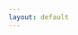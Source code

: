 ```yaml
---
layout: default
---
```


<script type="text/javascript">
  window.location = "https://docs.google.com/forms/d/1UGYhRlgtFlqP-GFmWtbU_bcPqOo-lVWw8H1pf__l95E/viewform";
</script>
